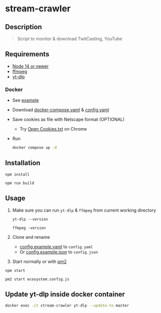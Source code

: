 # stream-crawler

## Description

> Script to monitor & download TwitCasting, YouTube

## Requirements

- [Node 14 or newer](https://nodejs.org/)
- [ffmpeg](https://www.ffmpeg.org/)
- [yt-dlp](https://github.com/yt-dlp/yt-dlp)

### Docker

- See [example](./example/)
- Download [docker-compose.yaml](./example/docker-compose.yaml) & [config.yaml](./example/config.yaml)
- Save cookies as file with Netscape format (OPTIONAL)
  - Try [Open Cookies.txt](https://chromewebstore.google.com/detail/open-cookiestxt/gdocmgbfkjnnpapoeobnolbbkoibbcif) on Chrome
- Run

    ```sh
    docker compose up -d
    ```

## Installation

```
npm install
```

```
npm run build
```

## Usage

1. Make sure you can run `yt-dlp` & `ffmpeg` from current working directory

    ```
    yt-dlp --version
    ```

    ```
    ffmpeg -version
    ```

1. Clone and rename
    - [config.example.yaml](config.example.yaml) to `config.yaml`
    - Or [config.example.json](config.example.json) to `config.json`
1. Start normally or with [pm2](https://pm2.keymetrics.io)

  ```
  npm start
  ```

  ```
  pm2 start ecosystem.config.js
  ```

## Update yt-dlp inside docker container

```sh
docker exec -it stream-crawler yt-dlp --update-to master
```

